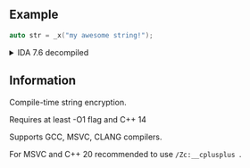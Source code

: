 ## Example
```cpp
auto str = _x("my awesome string!");
```


<details>
  <summary>IDA 7.6 decompiled</summary>
  
  ```cpp
  v3 = &v6;
  v6 = _xmm;
  v7 = 12663;
  v4 = 0;
  v8 = 16;
  do
  {
    *(_BYTE *)v3 ^= 0x10u;
    v3 = (__int128 *)((char *)v3 + 1);
    ++v4;
  }
  while ( v4 < 0x13 );
  ```
</details>


## Information
Compile-time string encryption.

Requires at least -O1 flag and C++ 14

Supports GCC, MSVC, CLANG compilers.

For MSVC and C++ 20 recommended to use ```/Zc:__cplusplus ```.


